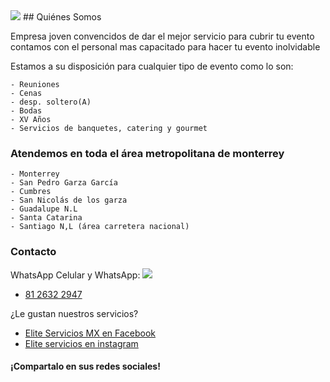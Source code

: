 <img src="{{ site.baseurl }}/imagen1.jpg" />
## Quiénes Somos

Empresa joven convencidos de dar el mejor servicio para cubrir tu evento contamos con el personal mas capacitado para hacer tu evento inolvidable

Estamos a su disposición para cualquier tipo de evento como lo son: 
```
- Reuniones
- Cenas
- desp. soltero(A)
- Bodas
- XV Años
- Servicios de banquetes, catering y gourmet 
```

### Atendemos en toda el área metropolitana de monterrey
```
- Monterrey
- San Pedro Garza García
- Cumbres
- San Nicolás de los garza
- Guadalupe N.L
- Santa Catarina
- Santiago N,L (área carretera nacional)
```

### Contacto
WhatsApp
Celular y WhatsApp:
<img src="{{ site.baseurl }}/imagen2.jpeg" />
- [81 2632 2947](https://wa.me/message/2QQS3CIKSEQTF1)


¿Le gustan nuestros servicios? 
- [Elite Servicios MX en Facebook](https://www.facebook.com/mejoresmeseros)
- [Elite servicios en instagram](https://www.instagram.com/elite_servicios_mx)


#### ¡Compartalo en sus redes sociales!
